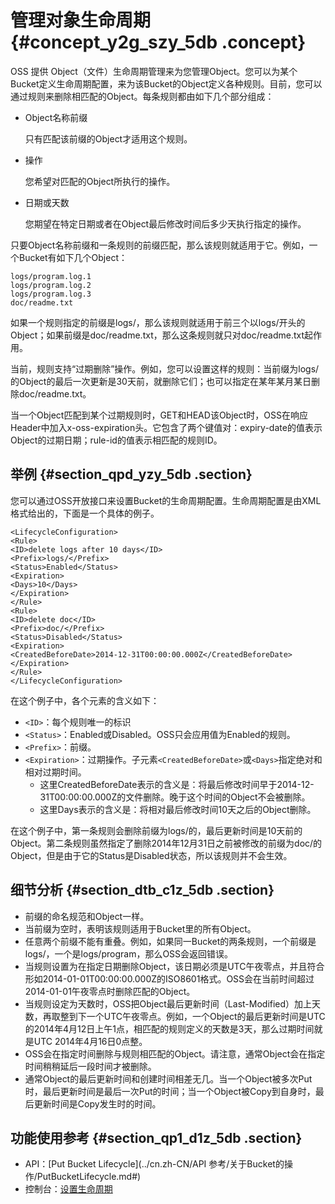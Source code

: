 # 管理对象生命周期 {#concept_y2g_szy_5db .concept}

OSS 提供 Object（文件）生命周期管理来为您管理Object。您可以为某个Bucket定义生命周期配置，来为该Bucket的Object定义各种规则。目前，您可以通过规则来删除相匹配的Object。每条规则都由如下几个部分组成：

-   Object名称前缀

    只有匹配该前缀的Object才适用这个规则。

-   操作

    您希望对匹配的Object所执行的操作。

-   日期或天数

    您期望在特定日期或者在Object最后修改时间后多少天执行指定的操作。


只要Object名称前缀和一条规则的前缀匹配，那么该规则就适用于它。例如，一个Bucket有如下几个Object：

```
logs/program.log.1
logs/program.log.2
logs/program.log.3
doc/readme.txt
```

如果一个规则指定的前缀是logs/，那么该规则就适用于前三个以logs/开头的Object；如果前缀是doc/readme.txt，那么这条规则就只对doc/readme.txt起作用。

当前，规则支持“过期删除”操作。例如，您可以设置这样的规则：当前缀为logs/的Object的最后一次更新是30天前，就删除它们；也可以指定在某年某月某日删除doc/readme.txt。

当一个Object匹配到某个过期规则时，GET和HEAD该Object时，OSS在响应Header中加入x-oss-expiration头。它包含了两个键值对：expiry-date的值表示Object的过期日期；rule-id的值表示相匹配的规则ID。

## 举例 {#section_qpd_yzy_5db .section}

您可以通过OSS开放接口来设置Bucket的生命周期配置。生命周期配置是由XML格式给出的，下面是一个具体的例子。

```
<LifecycleConfiguration>
<Rule>
<ID>delete logs after 10 days</ID>
<Prefix>logs/</Prefix>
<Status>Enabled</Status>
<Expiration>
<Days>10</Days>
</Expiration>
</Rule>
<Rule>
<ID>delete doc</ID>
<Prefix>doc/</Prefix>
<Status>Disabled</Status>
<Expiration>
<CreatedBeforeDate>2014-12-31T00:00:00.000Z</CreatedBeforeDate>
</Expiration>
</Rule>
</LifecycleConfiguration>
```

在这个例子中，各个元素的含义如下：

-   `<ID>`：每个规则唯一的标识
-   `<Status>`：Enabled或Disabled。OSS只会应用值为Enabled的规则。
-   `<Prefix>`：前缀。
-   `<Expiration>`：过期操作。子元素`<CreatedBeforeDate>`或`<Days>`指定绝对和相对过期时间。
    -   这里CreatedBeforeDate表示的含义是：将最后修改时间早于2014-12-31T00:00:00.000Z的文件删除。晚于这个时间的Object不会被删除。
    -   这里Days表示的含义是：将相对最后修改时间10天之后的Object删除。

在这个例子中，第一条规则会删除前缀为logs/的，最后更新时间是10天前的Object。第二条规则虽然指定了删除2014年12月31日之前被修改的前缀为doc/的Object，但是由于它的Status是Disabled状态，所以该规则并不会生效。

## 细节分析 {#section_dtb_c1z_5db .section}

-   前缀的命名规范和Object一样。
-   当前缀为空时，表明该规则适用于Bucket里的所有Object。
-   任意两个前缀不能有重叠。例如，如果同一Bucket的两条规则，一个前缀是logs/，一个是logs/program，那么OSS会返回错误。
-   当规则设置为在指定日期删除Object，该日期必须是UTC午夜零点，并且符合形如2014-01-01T00:00:00.000Z的ISO8601格式。OSS会在当前时间超过2014-01-01午夜零点时删除匹配的Object。
-   当规则设定为天数时，OSS把Object最后更新时间（Last-Modified）加上天数，再取整到下一个UTC午夜零点。例如，一个Object的最后更新时间是UTC的2014年4月12日上午1点，相匹配的规则定义的天数是3天，那么过期时间就是UTC 2014年4月16日0点整。
-   OSS会在指定时间删除与规则相匹配的Object。请注意，通常Object会在指定时间稍稍延后一段时间才被删除。
-   通常Object的最后更新时间和创建时间相差无几。当一个Object被多次Put时，最后更新时间是最后一次Put的时间；当一个Object被Copy到自身时，最后更新时间是Copy发生时的时间。

## 功能使用参考 {#section_qp1_d1z_5db .section}

-   API：[Put Bucket Lifecycle](../cn.zh-CN/API 参考/关于Bucket的操作/PutBucketLifecycle.md#)
-   控制台：[设置生命周期](../cn.zh-CN//设置生命周期.md#)

